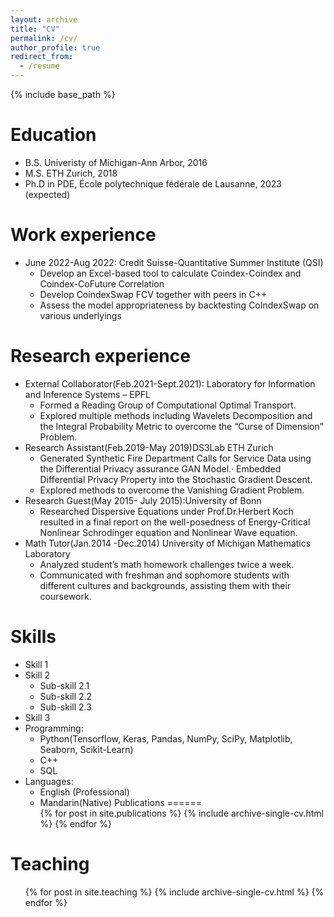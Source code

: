 ```yaml
---
layout: archive
title: "CV"
permalink: /cv/
author_profile: true
redirect_from:
  - /resume
---
```


{% include base_path %}

Education
======
* B.S. Univeristy of Michigan-Ann Arbor, 2016
* M.S. ETH Zurich, 2018
* Ph.D in PDE, École polytechnique fédérale de Lausanne, 2023 (expected)

Work experience
======
* June 2022-Aug 2022: Credit Suisse-Quantitative Summer Institute (QSI)
  * Develop an Excel-based tool to calculate Coindex-Coindex and Coindex-CoFuture Correlation
  * Develop CoindexSwap FCV together with peers in C++
  * Assess the model appropriateness by backtesting CoIndexSwap on various underlyings

Research experience
======
* External Collaborator(Feb.2021-Sept.2021): Laboratory for Information and Inference Systems – EPFL
  * Formed a Reading Group of Computational Optimal Transport.
  * Explored multiple methods including Wavelets Decomposition and the Integral Probability Metric to overcome
  the “Curse of Dimension” Problem.
* Research Assistant(Feb.2019-May 2019)DS3Lab ETH Zurich
  * Generated Synthetic Fire Department Calls for Service Data using the Differential Privacy assurance GAN
  Model.· Embedded Differential Privacy Property into the Stochastic Gradient Descent.
  * Explored methods to overcome the Vanishing Gradient Problem.
* Research Guest(May 2015- July 2015):University of Bonn
  * Researched Dispersive Equations under Prof.Dr.Herbert Koch resulted in a final report on the well-posedness
  of Energy-Critical Nonlinear Schrodinger equation and Nonlinear Wave equation.
* Math Tutor(Jan.2014 -Dec.2014) University of Michigan Mathematics Laboratory
  * Analyzed student’s math homework challenges twice a week.
  * Communicated with freshman and sophomore students with different cultures and backgrounds, assisting them
  with their coursework.
  
Skills
======
* Skill 1
* Skill 2
  * Sub-skill 2.1
  * Sub-skill 2.2
  * Sub-skill 2.3
* Skill 3
* Programming:
  * Python(Tensorflow, Keras, Pandas, NumPy, SciPy, Matplotlib, Seaborn, Scikit-Learn)
  *  C++
  *  SQL
* Languages:
  * English (Professional)
  * Mandarin(Native)
Publications
======
  <ul>{% for post in site.publications %}
    {% include archive-single-cv.html %}
  {% endfor %}</ul>
  

  
Teaching
======
  <ul>{% for post in site.teaching %}
    {% include archive-single-cv.html %}
  {% endfor %}</ul>
  

